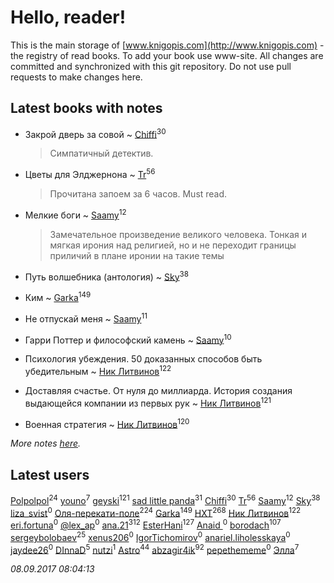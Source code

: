 # Hello, reader!
This is the main storage of [www.knigopis.com](http://www.knigopis.com) - the registry of read books.
To add your book use www-site. All changes are committed and synchronized with this git repository.
Do not use pull requests to make changes here.


## Latest books with notes
* Закрой дверь за совой ~ [Chiffi](users/105/105831994080785626680-google)<sup>30</sup>
    > Симпатичный детектив.

* Цветы для Элджернона ~ [Tr](users/122/12282474-vkontakte)<sup>56</sup>
    > Прочитана запоем за 6 часов. Must read.

* Мелкие боги ~ [Saamy](users/115/115226508-vkontakte)<sup>12</sup>
    > Замечательное произведение великого человека. 
    > Тонкая и мягкая ирония над религией, но и не переходит границы приличий в плане иронии на такие темы

* Путь волшебника (антология) ~ [Sky](users/118/118049897850017649660-google)<sup>38</sup>

* Ким ~ [Garka](users/115/115753719718250012620-google)<sup>149</sup>

* Не отпускай меня ~ [Saamy](users/115/115226508-vkontakte)<sup>11</sup>

* Гарри Поттер и философский камень ~ [Saamy](users/115/115226508-vkontakte)<sup>10</sup>

* Психология убеждения. 50 доказанных способов быть убедительным ~ [Ник Литвинов](users/241/241974816-vkontakte)<sup>122</sup>

* Доставляя счастье. От нуля до миллиарда. История создания выдающейся компании из первых рук ~ [Ник Литвинов](users/241/241974816-vkontakte)<sup>121</sup>

* Военная стратегия ~ [Ник Литвинов](users/241/241974816-vkontakte)<sup>120</sup>


_More notes [here](latest_books_with_notes.md)._


## Latest users
[Polpolpol](users/103/103995186316826099543-google)<sup>24</sup> 
[youno](users/302/302928912-vkontakte)<sup>7</sup> 
[geyski](users/221/221959664-vkontakte)<sup>121</sup> 
[sad little panda](users/188/1882525281990290-facebook)<sup>31</sup> 
[Chiffi](users/105/105831994080785626680-google)<sup>30</sup> 
[Tr](users/122/12282474-vkontakte)<sup>56</sup> 
[Saamy](users/115/115226508-vkontakte)<sup>12</sup> 
[Sky](users/118/118049897850017649660-google)<sup>38</sup> 
[liza_svist](users/608/6086605-vkontakte)<sup>0</sup> 
[Оля-перекати-поле](users/108/10848515355906827860-mailru)<sup>224</sup> 
[Garka](users/115/115753719718250012620-google)<sup>149</sup> 
[HXT](users/100/100002563462782-facebook)<sup>268</sup> 
[Ник Литвинов](users/241/241974816-vkontakte)<sup>122</sup> 
[eri.fortuna](users/415/415025882-vkontakte)<sup>0</sup> 
[@lex_ap](users/202/2023503321218070-facebook)<sup>0</sup> 
[ana.21](users/107/107655526900000657481-google)<sup>312</sup> 
[EsterHani](users/305/30558181-vkontakte)<sup>127</sup> 
[Anaid ](users/251/251826667-vkontakte)<sup>0</sup> 
[borodach](users/157/15706320-vkontakte)<sup>107</sup> 
[sergeybolobaev](users/379/37918255-vkontakte)<sup>25</sup> 
[xenus206](users/468/4688100-vkontakte)<sup>0</sup> 
[IgorTichomirov](users/431/431531313-vkontakte)<sup>0</sup> 
[anariel.liholesskaya](users/283/283147557-vkontakte)<sup>0</sup> 
[jaydee26](users/383/383251823-vkontakte)<sup>0</sup> 
[DInnaD](users/497/497594403964454-facebook)<sup>5</sup> 
[nutzi](users/197/197654375-vkontakte)<sup>1</sup> 
[Astro](users/282/282662025-vkontakte)<sup>44</sup> 
[abzagir4ik](users/362/3621623-vkontakte)<sup>92</sup> 
[pepethememe](users/524/524405564573977-facebook)<sup>0</sup> 
[Элла](users/100/1002037069862545-facebook)<sup>7</sup> 


_08.09.2017 08:04:13_
